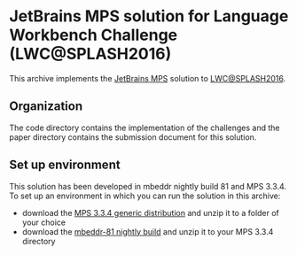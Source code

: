 JetBrains MPS solution for Language Workbench Challenge (LWC@SPLASH2016)
========================================================================

This archive implements the [JetBrains MPS](https://www.jetbrains.com/mps/) solution to [LWC@SPLASH2016](http://2016.splashcon.org/track/lwc2016).

Organization
------------
The code directory contains the implementation of the challenges and the paper directory contains the submission document for this solution.

Set up environment
------------------
This solution has been developed in mbeddr nightly build 81 and MPS 3.3.4.
To set up an environment in which you can run the solution in this archive:
 * download the [MPS 3.3.4 generic distribution](http://download.jetbrains.com/mps/33/MPS-3.3.4.zip) and unzip it to a folder of your choice
 * download the [mbeddr-81 nightly build](https://github.com/mbeddr/mbeddr.core/releases/download/nightly-81/com.mbeddr.allInOne.zip) and unzip it to your MPS 3.3.4 directory